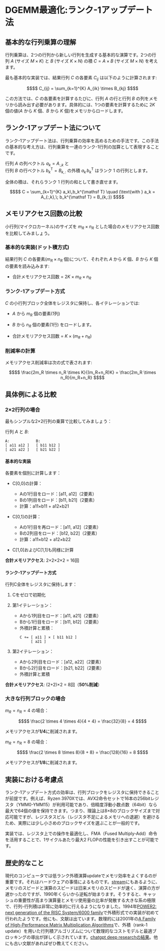 # DGEMM最適化:ランク-1アップデート法

## 基本的な行列乗算の理解

行列乗算は、2つの行列から新しい行列を生成する基本的な演算です。2つの行列 $`A`$ (サイズ $`M \times K`$) と $`B`$ (サイズ $`K \times N`$) の積 $`C = A \times B`$ (サイズ $`M \times N`$) を考えます。

最も基本的な実装では、結果行列 $`C`$ の各要素 $`C_{ij}`$ は以下のように計算されます:

```math
$$ C_{ij} = \sum_{k=1}^{K} A_{ik} \times B_{kj} $$
```

この方法では、$`C`$ の各要素を計算するたびに、行列 $`A`$ の行と行列 $`B`$ の列をメモリから読み出す必要があります。具体的には、1つの要素を計算するために $`2K`$ 個の値($`A`$ から $`K`$ 個、$`B`$ から $`K`$ 個)をメモリからロードします。

## ランク-1アップデート法について

ランク-1アップデート法は、行列乗算の効率を高めるための手法です。この手法の基本的な考え方は、行列乗算を一連のランク-1行列の加算として表現することです。

行列 $`A`$ の列ベクトル $`a_k = A_{:,k}`$ と  
行列 $`B`$ の行ベクトル $`b_k^{\mathsf T} = B_{k,:}`$ の外積 $`a_k\,b_k^{\mathsf T}`$ はランク 1 の行列とします。

全体の積は、それらランク 1 行列の和として書き直せます。

```math
$$
C = \sum_{k=1}^{K} a_k\,b_k^{\mathsf T}
\quad
(\text{with } a_k = A_{:,k},\; b_k^{\mathsf T} = B_{k,:})
$$
```

## メモリアクセス回数の比較

小行列(マイクロカーネル)のサイズを $`m_R \times n_R`$ とした場合のメモリアクセス回数を比較してみましょう。

### 基本的な実装(ドット積方式)

結果行列 $`C`$ の各要素($`m_R \times n_R`$ 個)について、それぞれ $`A`$ から $`K`$ 個、$`B`$ から $`K`$ 個の要素を読み込みます:

- 合計メモリアクセス回数 = $`2K \times m_R \times n_R`$

### ランク-1アップデート方式

$`C`$ の小行列ブロック全体をレジスタに保持し、各イテレーションでは:
- $`A`$ から $`m_R`$ 個の要素(1列)
- $`B`$ から $`n_R`$ 個の要素(1行)
をロードします。

- 合計メモリアクセス回数 = $`K \times (m_R + n_R)`$

### 削減率の計算

メモリアクセス削減率は次の式で表されます:

```math
$$ \frac{2m_R \times n_R \times K}{(m_R+n_R)K} = \frac{2m_R \times n_R}{m_R+n_R} $$
```

## 具体例による比較

### 2×2行列の場合

最もシンプルな2×2行列の乗算で比較してみましょう：

行列 $`A`$ と $`B`$:
```
A:            B:
[ a11 a12 ]   [ b11 b12 ]
[ a21 a22 ]   [ b21 b22 ]
```

#### 基本的な実装
各要素を個別に計算します：

- C[0,0]の計算：
  - Aの1行目をロード：[a11, a12]（2要素）
  - Bの1列目をロード：[b11, b21]（2要素）
  - 計算：a11×b11 + a12×b21

- C[0,1]の計算：
  - Aの1行目を再ロード：[a11, a12]（2要素）
  - Bの2列目をロード：[b12, b22]（2要素）
  - 計算：a11×b12 + a12×b22

- C[1,0]およびC[1,1]も同様に計算

**合計メモリアクセス**: 2×2×2×2 = 16回

#### ランク-1アップデート方式
行列C全体をレジスタに保持します：

1. Cをゼロで初期化
2. 第1イテレーション：
   - Aから1列目をロード：[a11, a21]（2要素）
   - Bから1行目をロード：[b11, b12]（2要素）
   - 外積計算と累積：
     ```
     C += [ a11 ] × [ b11 b12 ]
          [ a21 ]
     ```

3. 第2イテレーション：
   - Aから2列目をロード：[a12, a22]（2要素）
   - Bから2行目をロード：[b21, b22]（2要素）
   - 外積計算と累積

**合計メモリアクセス**: (2+2)×2 = 8回（**50%削減**）

### 大きな行列ブロックの場合

$`m_R = n_R = 4`$ の場合：
```math
$$ \frac{2 \times 4 \times 4}{4 + 4} = \frac{32}{8} = 4 $$
```
メモリアクセスが**1/4**に削減されます。

$`m_R = n_R = 8`$ の場合：
```math
$$ \frac{2 \times 8 \times 8}{8 + 8} = \frac{128}{16} = 8 $$
```
メモリアクセスが**1/8**に削減されます。

## 実装における考慮点

ランク-1アップデート方式の効率は、行列ブロックをレジスタに保持できることが前提です。例えば、Ryzen 3970Xでは、AVX2命令セットで16本の256bitレジスタ（YMM0-YMM15）が利用可能であり、倍精度浮動小数点数（64bit）なら最大で64個の値を保持できます。つまり、理論上は8×8のブロックサイズまで対応可能ですが、レジスタスピル（レジスタ不足によるメモリへの退避）を避けるため、実際には少し小さめのブロックサイズを選ぶことが一般的です。

実装では、レジスタ上での操作を最適化し、FMA（Fused Multiply-Add）命令を活用することで、1サイクルあたり最大2 FLOPの性能を引き出すことが可能です。

## 歴史的なこと
現代のコンピュータでは低ランク外積演算updateでメモリ効率をよくするのが重要です。それはハードウェアの事情によるものです。[stream](https://www.cs.virginia.edu/stream/)にもあるように、メモリのスピードと演算のスピードは旧来メモリのスピードが速く、演算の方が遅かったのですが、1990年くらいから逆転が始まります。そうすると、キャッシュの重要性が高まり演算量とメモリ使用量の比率が発散する大きな系の極限で、行列-行列積は非常に効率的に行えるようになりました。1994年[POWER2: next generation of the RISC System/6000 family](https://doi.org/10.1147/rd.385.0493)で外積形式での実装が初めて行われたようです。他にも、文献は出ています。数理的には2001年の[A Family of High-Performance Matrix Multiplication Algorithms](https://link.springer.com/chapter/10.1007/3-540-45545-0_15)で、外積（rank-1 update）を用いた行列積アルゴリズムについて数理的なコストモデルと最適ブロッキングの導出が詳しく示されています。[chatgpt deep researchの結果](https://chatgpt.com/share/680b2092-4abc-800e-8ba6-103cdf7ca091)。他にも古い文献があればぜひ教えてください。
